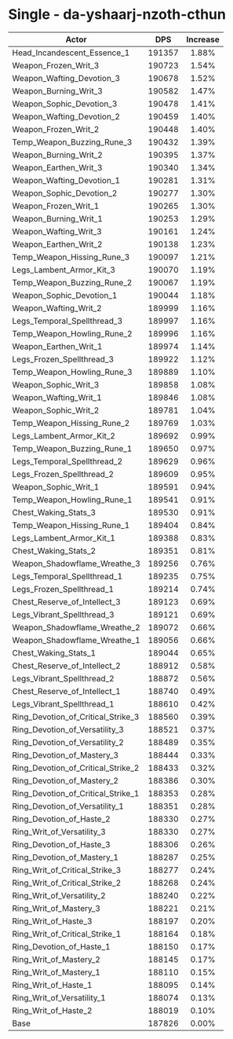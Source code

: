 # Single - da-yshaarj-nzoth-cthun
| Actor | DPS | Increase |
|---|:---:|:---:|
|Head_Incandescent_Essence_1|191357|1.88%|
|Weapon_Frozen_Writ_3|190723|1.54%|
|Weapon_Wafting_Devotion_3|190678|1.52%|
|Weapon_Burning_Writ_3|190582|1.47%|
|Weapon_Sophic_Devotion_3|190478|1.41%|
|Weapon_Wafting_Devotion_2|190459|1.40%|
|Weapon_Frozen_Writ_2|190448|1.40%|
|Temp_Weapon_Buzzing_Rune_3|190432|1.39%|
|Weapon_Burning_Writ_2|190395|1.37%|
|Weapon_Earthen_Writ_3|190340|1.34%|
|Weapon_Wafting_Devotion_1|190281|1.31%|
|Weapon_Sophic_Devotion_2|190277|1.30%|
|Weapon_Frozen_Writ_1|190265|1.30%|
|Weapon_Burning_Writ_1|190253|1.29%|
|Weapon_Wafting_Writ_3|190161|1.24%|
|Weapon_Earthen_Writ_2|190138|1.23%|
|Temp_Weapon_Hissing_Rune_3|190097|1.21%|
|Legs_Lambent_Armor_Kit_3|190070|1.19%|
|Temp_Weapon_Buzzing_Rune_2|190067|1.19%|
|Weapon_Sophic_Devotion_1|190044|1.18%|
|Weapon_Wafting_Writ_2|189999|1.16%|
|Legs_Temporal_Spellthread_3|189997|1.16%|
|Temp_Weapon_Howling_Rune_2|189996|1.16%|
|Weapon_Earthen_Writ_1|189974|1.14%|
|Legs_Frozen_Spellthread_3|189922|1.12%|
|Temp_Weapon_Howling_Rune_3|189889|1.10%|
|Weapon_Sophic_Writ_3|189858|1.08%|
|Weapon_Wafting_Writ_1|189846|1.08%|
|Weapon_Sophic_Writ_2|189781|1.04%|
|Temp_Weapon_Hissing_Rune_2|189769|1.03%|
|Legs_Lambent_Armor_Kit_2|189692|0.99%|
|Temp_Weapon_Buzzing_Rune_1|189650|0.97%|
|Legs_Temporal_Spellthread_2|189629|0.96%|
|Legs_Frozen_Spellthread_2|189609|0.95%|
|Weapon_Sophic_Writ_1|189591|0.94%|
|Temp_Weapon_Howling_Rune_1|189541|0.91%|
|Chest_Waking_Stats_3|189530|0.91%|
|Temp_Weapon_Hissing_Rune_1|189404|0.84%|
|Legs_Lambent_Armor_Kit_1|189388|0.83%|
|Chest_Waking_Stats_2|189351|0.81%|
|Weapon_Shadowflame_Wreathe_3|189256|0.76%|
|Legs_Temporal_Spellthread_1|189235|0.75%|
|Legs_Frozen_Spellthread_1|189214|0.74%|
|Chest_Reserve_of_Intellect_3|189123|0.69%|
|Legs_Vibrant_Spellthread_3|189121|0.69%|
|Weapon_Shadowflame_Wreathe_2|189072|0.66%|
|Weapon_Shadowflame_Wreathe_1|189056|0.66%|
|Chest_Waking_Stats_1|189044|0.65%|
|Chest_Reserve_of_Intellect_2|188912|0.58%|
|Legs_Vibrant_Spellthread_2|188872|0.56%|
|Chest_Reserve_of_Intellect_1|188740|0.49%|
|Legs_Vibrant_Spellthread_1|188610|0.42%|
|Ring_Devotion_of_Critical_Strike_3|188560|0.39%|
|Ring_Devotion_of_Versatility_3|188521|0.37%|
|Ring_Devotion_of_Versatility_2|188489|0.35%|
|Ring_Devotion_of_Mastery_3|188444|0.33%|
|Ring_Devotion_of_Critical_Strike_2|188433|0.32%|
|Ring_Devotion_of_Mastery_2|188386|0.30%|
|Ring_Devotion_of_Critical_Strike_1|188353|0.28%|
|Ring_Devotion_of_Versatility_1|188351|0.28%|
|Ring_Devotion_of_Haste_2|188330|0.27%|
|Ring_Writ_of_Versatility_3|188330|0.27%|
|Ring_Devotion_of_Haste_3|188306|0.26%|
|Ring_Devotion_of_Mastery_1|188287|0.25%|
|Ring_Writ_of_Critical_Strike_3|188277|0.24%|
|Ring_Writ_of_Critical_Strike_2|188268|0.24%|
|Ring_Writ_of_Versatility_2|188240|0.22%|
|Ring_Writ_of_Mastery_3|188221|0.21%|
|Ring_Writ_of_Haste_3|188197|0.20%|
|Ring_Writ_of_Critical_Strike_1|188164|0.18%|
|Ring_Devotion_of_Haste_1|188150|0.17%|
|Ring_Writ_of_Mastery_2|188145|0.17%|
|Ring_Writ_of_Mastery_1|188110|0.15%|
|Ring_Writ_of_Haste_1|188095|0.14%|
|Ring_Writ_of_Versatility_1|188074|0.13%|
|Ring_Writ_of_Haste_2|188019|0.10%|
|Base|187826|0.00%|
